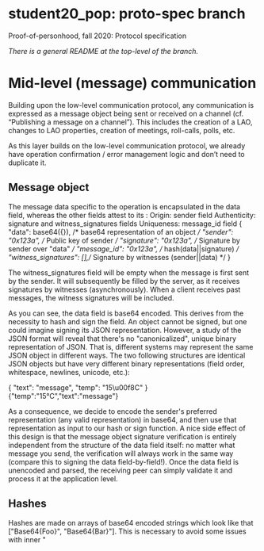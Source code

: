 # student20_pop: proto-spec branch
Proof-of-personhood, fall 2020: Protocol specification

_There is a general README at the top-level of the branch._

# Mid-level (message) communication
Building upon the low-level communication protocol, any communication is expressed as a message object being sent or received on a channel (cf. “Publishing a message on a channel”). This includes the creation of a LAO, changes to LAO properties, creation of meetings, roll-calls, polls, etc. 

As this layer builds on the low-level communication protocol, we already have operation confirmation / error management logic and don’t need to duplicate it.

## Message object
The message data specific to the operation is encapsulated in the data field, whereas the other fields attest to its :
Origin: sender field
Authenticity: signature and witness_signatures fields
Uniqueness: message_id field
{
 "data": base64({}),  /* base64 representation of an object */
 "sender": "0x123a", /* Public key of sender */
 "signature": "0x123a", /* Signature by sender over "data" */
 "message_id": "0x123a", /* hash(data||signature) */
 "witness_signatures": [],/* Signature by witnesses (sender||data) */
}

The witness_signatures field will be empty when the message is first sent by the sender. It will subsequently be filled by the server, as it receives signatures by witnesses (asynchronously). When a client receives past messages, the witness signatures will be included. 

As you can see, the data field is base64 encoded. This derives from the necessity to hash and sign the field. An object cannot be signed, but one could imagine signing its JSON representation. However, a study of the JSON format will reveal that there's no "canonicalized", unique binary representation of JSON. That is, different systems may represent the same JSON object in different ways. The two following structures are identical JSON objects but have very different binary representations (field order, whitespace, newlines, unicode, etc.):

{ "text": "message", "temp": "15\u00f8C" }
{"temp":"15°C","text":"message"}

As a consequence, we decide to encode the sender's preferred representation (any valid representation) in base64, and then use that representation as input to our hash or sign function. A nice side effect of this design is that the message object signature verification is entirely independent from the structure of the data field itself: no matter what message you send, the verification will always work in the same way (compare this to signing the data field-by-field!).
Once the data field is unencoded and parsed, the receiving peer can simply validate it and process it at the application level.

## Hashes
Hashes are made on arrays of base64 encoded strings which look like that ["Base64{Foo}", "Base64{Bar}"]. This is necessary to avoid some issues with inner "